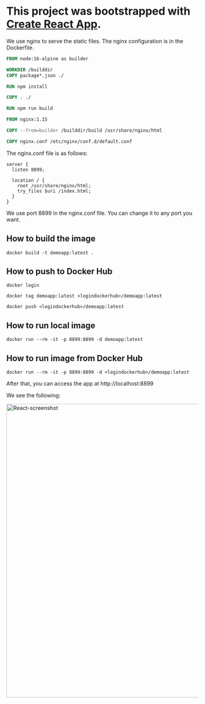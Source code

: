# This project was bootstrapped with [Create React App](https://github.com/facebook/create-react-app).

We use nginx to serve the static files. The nginx configuration is in the Dockerfile.

```dockerfile
FROM node:16-alpine as builder

WORKDIR /builddir
COPY package*.json ./

RUN npm install

COPY . ./

RUN npm run build

FROM nginx:1.15

COPY --from=builder /builddir/build /usr/share/nginx/html

COPY nginx.conf /etc/nginx/conf.d/default.conf
```

The nginx.conf file is as follows:

```nginx
server {
  listen 8899;

  location / {
    root /usr/share/nginx/html;
    try_files $uri /index.html;
  }
}
```
We use port 8899 in the nginx.conf file. You can change it to any port you want.

## How to build the image 

```docker build -t demoapp:latest .```

## How to push to Docker Hub

```docker login```

```docker tag demoapp:latest <logindockerhub>/demoapp:latest```

```docker push <logindockerhub>/demoapp:latest```

## How to run local image

```docker run --rm -it -p 8899:8899 -d demoapp:latest```

## How to run image from Docker Hub

```docker run --rm -it -p 8899:8899 -d <logindockerhub>/demoapp:latest```

After that, you can access the app at http://localhost:8899

We see the following:

<img width="770" alt="React-screenshot" src="https://user-images.githubusercontent.com/56039676/209478735-fc73dc49-e094-4dd4-b163-0080fb946e6e.png">

